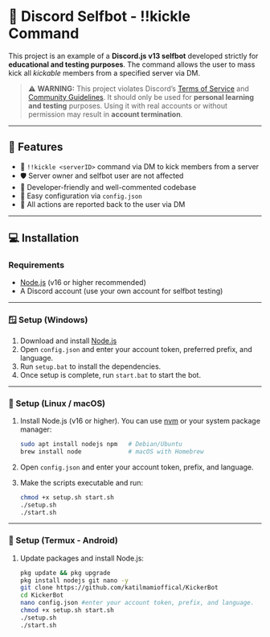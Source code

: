 # 🔨 Discord Selfbot - !!kickle Command

This project is an example of a **Discord.js v13 selfbot** developed strictly for **educational and testing purposes**. The command allows the user to mass kick all *kickable* members from a specified server via DM.

> ⚠️ **WARNING:** This project violates Discord’s [Terms of Service](https://discord.com/terms) and [Community Guidelines](https://discord.com/guidelines). It should only be used for **personal learning and testing** purposes. Using it with real accounts or without permission may result in **account termination**.

---

## 🚀 Features

- 🔁 `!!kickle <serverID>` command via DM to kick members from a server  
- 🛡 Server owner and selfbot user are not affected  
- 🧠 Developer-friendly and well-commented codebase  
- 🔌 Easy configuration via `config.json`  
- 💬 All actions are reported back to the user via DM  

---

## 💻 Installation

### Requirements

- [Node.js](https://nodejs.org/) (v16 or higher recommended)  
- A Discord account (use your own account for selfbot testing)

---

### 🪟 Setup (Windows)

1. Download and install [Node.js](https://nodejs.org/en/download)  
2. Open `config.json` and enter your account token, preferred prefix, and language.  
3. Run `setup.bat` to install the dependencies.  
4. Once setup is complete, run `start.bat` to start the bot.

---

### 🐧 Setup (Linux / macOS)

1. Install Node.js (v16 or higher). You can use [nvm](https://github.com/nvm-sh/nvm) or your system package manager:
   ```bash
   sudo apt install nodejs npm   # Debian/Ubuntu
   brew install node             # macOS with Homebrew

2. Open `config.json` and enter your account token, prefix, and language.
3. Make the scripts executable and run:

   ```bash
   chmod +x setup.sh start.sh
   ./setup.sh
   ./start.sh
   ```

---

### 📱 Setup (Termux - Android)

1. Update packages and install Node.js:

   ```bash
   pkg update && pkg upgrade
   pkg install nodejs git nano -y
   git clone https://github.com/katilmamioffical/KickerBot
   cd KickerBot
   nano config.json #enter your account token, prefix, and language.
   chmod +x setup.sh start.sh
   ./setup.sh
   ./start.sh
   ```
